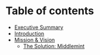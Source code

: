 # Table of contents

* [Executive Summary](/docs/Executive-Summary.md)
* [Introduction](docs/introduction.md)
* [Mission & Vision](docs/mission-&-vision.md)
  * [The Solution: Middlemint](docs/The-solution:-middlemint.md)
